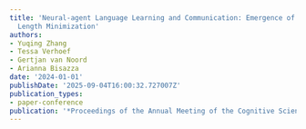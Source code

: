 ```yaml
---
title: 'Neural-agent Language Learning and Communication: Emergence of Dependency
  Length Minimization'
authors:
- Yuqing Zhang
- Tessa Verhoef
- Gertjan van Noord
- Arianna Bisazza
date: '2024-01-01'
publishDate: '2025-09-04T16:00:32.727007Z'
publication_types:
- paper-conference
publication: '*Proceedings of the Annual Meeting of the Cognitive Science Society*'
---
```

